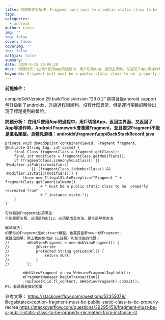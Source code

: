 ```yaml
---
title: 問題排查與解決：Fragment null must be a public static class to be properly recreated from instance state
tags:
categories:
  - android
author: Lison
img: ''
top: false
cover: false
coverImg: ''
toc: false
mathjax: false
summary: ''
date: 2020-9-15 20:06:28
desc: 問題分析：在用戶使用App的過程中，用戶切換App，返回主界面，又返回了App等操作時，Android Framework會重建Fragment，並且要求Fragment不能是匿名類型，具體見源碼：androidx\fragment\app\BackStackRecord.java
keywords: Fragment null must be a public static class to be  properly recreated from instance state
---
```


**前提條件：**

compileSdkVersion 29
buildToolsVersion “29.0.2”
將項目從android.support包升級到了androidx，升級過程很順利，沒有什麼異常，但是運行項目的時候出現了標題提到的錯誤。

**問題分析：
在用戶使用App的過程中，用戶切換App，返回主界面，又返回了App等操作時，Android Framework會重建Fragment，並且要求Fragment不能是匿名類型，具體見源碼：androidx\fragment\app\BackStackRecord.java**

<!--more-->

```
private void doAddOp(int containerViewId, Fragment fragment, 
@Nullable String tag, int opcmd) {
    final Class fragmentClass = fragment.getClass();
    final int modifiers = fragmentClass.getModifiers();
    if (fragmentClass.isAnonymousClass() || !Modifier.isPublic(modifiers)
            || (fragmentClass.isMemberClass() && !Modifier.isStatic(modifiers))) {
        throw new IllegalStateException("Fragment " + 
fragmentClass.getCanonicalName()
                + " must be a public static class to be  properly recreated from"
                + " instance state.");
    }
}
```

```
可以看到Fragment必須滿足：
不能是匿名類，必須是Public，必須是成員方法，是否是靜態方法

解決辦法：
如果你的Fragment是abstract類型，也需要重新new一個Fragment，
就這麼簡單。附上我的修改前（已註釋）和修改後的代碼：
//        mWebViewFragment = new WebViewFragment() {
//            @Override
//            protected String getLoadUrl() {
//                return mUrl;
//            }
//        };
        
        mWebViewFragment = new WebviewFragmentImpl(mUrl);
        mFragmentManager.beginTransaction()
        .replace(R.id.fl_content, mWebViewFragment).commit();
PS。看源碼是個好習慣
```

參考文章：
https://stackoverflow.com/questions/52355079/
illegalstateexception-fragment-must-be-public-static-class-to-be-properly-recrea
https://stackoverflow.com/questions/39295458/fragment-must-be-a-public-static-class-to-be-properly-recreated-from-instance-st
